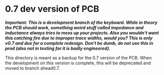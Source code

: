 # 0.7 dev version of PCB

***Important: This is a development branch of the keyboard. While in theory the PCB should work, something weird stuff called impedance and inductance always tries to mess up your projects. Also you wouldn't want this catching fire due to improper trace widths, would you? This is only v0.7 and due for a complete redesign. Don't be dumb, do not use this in prod (also not in testing for it is badly engineered).***

This directory is meant as a backup for the 0.7 version of the PCB. When the development on this version is complete, this will be deprecated and moved to branch ahead0.7.
